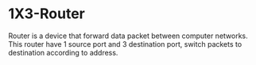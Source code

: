 # 1X3-Router

Router is a device that forward data packet between computer networks. This router have 1 source port and 3 destination port, switch packets to destination according to address.
